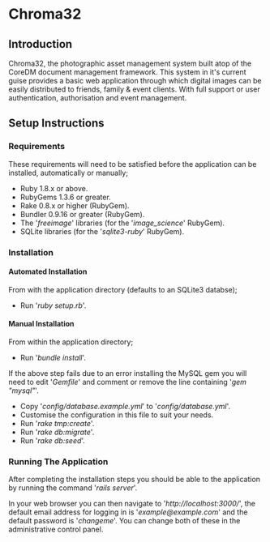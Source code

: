 Chroma32
========

Introduction
------------

Chroma32, the photographic asset management system built atop of
the CoreDM document management framework. This system in it's
current guise provides a basic web application through which
digital images can be easily distributed to friends, family &
event clients. With full support or user authentication,
authorisation and event management.

Setup Instructions
------------------

### Requirements

These requirements will need to be satisfied before the
application can be installed, automatically or manually;

- Ruby 1.8.x or above.
- RubyGems 1.3.6 or greater.
- Rake 0.8.x or higher (RubyGem).
- Bundler 0.9.16 or greater (RubyGem).
- The '_freeimage_' libraries (for the '_image\_science_' RubyGem).
- SQLite libraries (for the '_sqlite3-ruby_' RubyGem).

### Installation

#### Automated Installation

From with the application directory (defaults to an SQLite3
databse);

- Run '_ruby setup.rb_'.

#### Manual Installation

From within the application directory;

- Run '_bundle install_'.

If the above step fails due to an error installing the MySQL gem
you will need to edit '_Gemfile_' and comment or remove the line
containing '_gem \"mysql\"_'.

- Copy '_config/database.example.yml_' to '_config/database.yml_'.
- Customise the configuration in this file to suit your needs.
- Run '_rake tmp:create_'.
- Run '_rake db:migrate_'.
- Run '_rake db:seed_'.


### Running The Application

After completing the installation steps you should be able to
the application by running the command '_rails server_'.

In your web browser you can then navigate to '_http://localhost:3000/_',
the default email address for logging in is '_example@example.com_'
and the default password is '_changeme_'. You can change both of these
in the administrative control panel.
